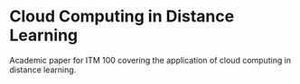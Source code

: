 # Cloud Computing in Distance Learning
Academic paper for ITM 100 covering the application of cloud computing in distance learning.

